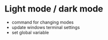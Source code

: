 # Light mode / dark mode

* command for changing modes
* update windows terminal settings
* set global variable
